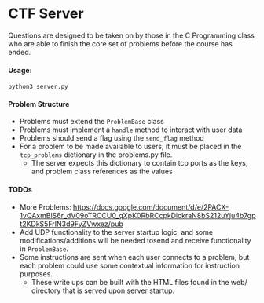 # CTF Server

Questions are designed to be taken on by those in the C Programming class who are able to finish the core set of problems before the course has ended.

#### Usage:
```
python3 server.py
```

#### Problem Structure
- Problems must extend the `ProblemBase` class
- Problems must implement a `handle` method to interact with user data
- Problems should send a flag using the `send_flag` method
- For a problem to be made available to users, it must be placed in the `tcp_problems` dictionary in the problems.py file. 
	- The server expects this dictionary to contain tcp ports as the keys, and problem class references as the values


#### TODOs
- More Problems: https://docs.google.com/document/d/e/2PACX-1vQAxmBlS6r_dV09oTRCCU0_qXpK0RbRCcpkDickraN8bS212uYju4b7gpt2KDkS5FrIN3d9FyZVwxez/pub
- Add UDP functionality to the server startup logic, and some modifications/additions will be needed tosend and receive functionality in `ProblemBase`. 
- Some instructions are sent when each user connects to a problem, but each problem could use some contextual information for instruction purposes.
	- These write ups can be built with the HTML files found in the web/ directory that is served upon server startup.
